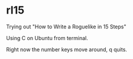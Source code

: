 # rl15
Trying out "How to Write a Roguelike in 15 Steps"

Using C on Ubuntu from terminal.

Right now the number keys move around, q quits.
